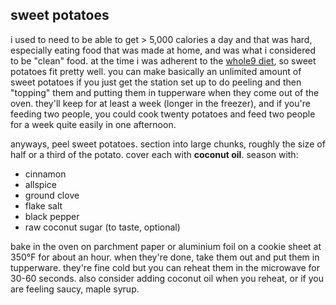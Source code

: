 sweet potatoes
---
i used to need to be able to get > 5,000 calories a day and that was hard,
especially eating food that was made at home, and was what i considered to
be "clean" food. at the time i was adherent to the [whole9 diet](http://whole9life.com/faq/),
so sweet potatoes fit pretty well. you can make basically an unlimited amount
of sweet potatoes if you just get the station set up to do peeling and then
"topping" them and putting them in tupperware when they come out of the oven.
they'll keep for at least a week (longer in the freezer), and if you're feeding
two people, you could cook twenty potatoes and feed two people for a week quite
easily in one afternoon.

anyways, peel sweet potatoes. section into large chunks, roughly the size of
half or a third of the potato. cover each with **coconut oil**. season with:

- cinnamon
- allspice
- ground clove
- flake salt
- black pepper
- raw coconut sugar (to taste, optional)

bake in the oven on parchment paper or aluminium foil on a cookie sheet at
350°F for about an hour. when they're done, take them out and put them in
tupperware. they're fine cold but you can reheat them in the microwave for
30-60 seconds. also consider adding coconut oil when you reheat, or if you are
feeling saucy, maple syrup.
